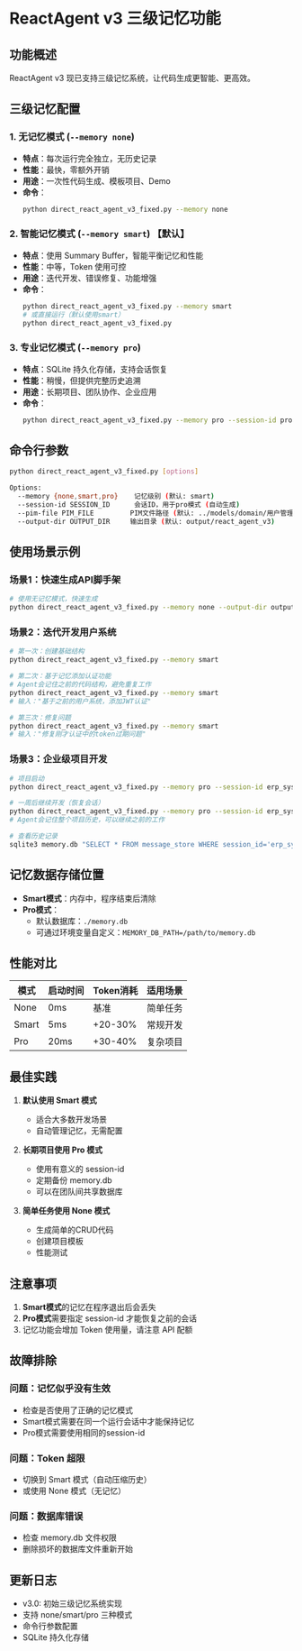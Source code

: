 # ReactAgent v3 三级记忆功能

## 功能概述

ReactAgent v3 现已支持三级记忆系统，让代码生成更智能、更高效。

## 三级记忆配置

### 1. 无记忆模式 (`--memory none`)
- **特点**：每次运行完全独立，无历史记录
- **性能**：最快，零额外开销
- **用途**：一次性代码生成、模板项目、Demo
- **命令**：
  ```bash
  python direct_react_agent_v3_fixed.py --memory none
  ```

### 2. 智能记忆模式 (`--memory smart`) 【默认】
- **特点**：使用 Summary Buffer，智能平衡记忆和性能
- **性能**：中等，Token 使用可控
- **用途**：迭代开发、错误修复、功能增强
- **命令**：
  ```bash
  python direct_react_agent_v3_fixed.py --memory smart
  # 或直接运行（默认使用smart）
  python direct_react_agent_v3_fixed.py
  ```

### 3. 专业记忆模式 (`--memory pro`)
- **特点**：SQLite 持久化存储，支持会话恢复
- **性能**：稍慢，但提供完整历史追溯
- **用途**：长期项目、团队协作、企业应用
- **命令**：
  ```bash
  python direct_react_agent_v3_fixed.py --memory pro --session-id project_123
  ```

## 命令行参数

```bash
python direct_react_agent_v3_fixed.py [options]

Options:
  --memory {none,smart,pro}    记忆级别 (默认: smart)
  --session-id SESSION_ID      会话ID，用于pro模式 (自动生成)
  --pim-file PIM_FILE         PIM文件路径 (默认: ../models/domain/用户管理_pim.md)
  --output-dir OUTPUT_DIR     输出目录 (默认: output/react_agent_v3)
```

## 使用场景示例

### 场景1：快速生成API脚手架
```bash
# 使用无记忆模式，快速生成
python direct_react_agent_v3_fixed.py --memory none --output-dir output/api_scaffold
```

### 场景2：迭代开发用户系统
```bash
# 第一次：创建基础结构
python direct_react_agent_v3_fixed.py --memory smart

# 第二次：基于记忆添加认证功能
# Agent会记住之前的代码结构，避免重复工作
python direct_react_agent_v3_fixed.py --memory smart
# 输入："基于之前的用户系统，添加JWT认证"

# 第三次：修复问题
python direct_react_agent_v3_fixed.py --memory smart
# 输入："修复刚才认证中的token过期问题"
```

### 场景3：企业级项目开发
```bash
# 项目启动
python direct_react_agent_v3_fixed.py --memory pro --session-id erp_system_v2

# 一周后继续开发（恢复会话）
python direct_react_agent_v3_fixed.py --memory pro --session-id erp_system_v2
# Agent会记住整个项目历史，可以继续之前的工作

# 查看历史记录
sqlite3 memory.db "SELECT * FROM message_store WHERE session_id='erp_system_v2';"
```

## 记忆数据存储位置

- **Smart模式**：内存中，程序结束后清除
- **Pro模式**：
  - 默认数据库：`./memory.db`
  - 可通过环境变量自定义：`MEMORY_DB_PATH=/path/to/memory.db`

## 性能对比

| 模式 | 启动时间 | Token消耗 | 适用场景 |
|------|---------|-----------|----------|
| None | 0ms | 基准 | 简单任务 |
| Smart | 5ms | +20-30% | 常规开发 |
| Pro | 20ms | +30-40% | 复杂项目 |

## 最佳实践

1. **默认使用 Smart 模式**
   - 适合大多数开发场景
   - 自动管理记忆，无需配置

2. **长期项目使用 Pro 模式**
   - 使用有意义的 session-id
   - 定期备份 memory.db
   - 可以在团队间共享数据库

3. **简单任务使用 None 模式**
   - 生成简单的CRUD代码
   - 创建项目模板
   - 性能测试

## 注意事项

1. **Smart模式**的记忆在程序退出后会丢失
2. **Pro模式**需要指定 session-id 才能恢复之前的会话
3. 记忆功能会增加 Token 使用量，请注意 API 配额

## 故障排除

### 问题：记忆似乎没有生效
- 检查是否使用了正确的记忆模式
- Smart模式需要在同一个运行会话中才能保持记忆
- Pro模式需要使用相同的session-id

### 问题：Token 超限
- 切换到 Smart 模式（自动压缩历史）
- 或使用 None 模式（无记忆）

### 问题：数据库错误
- 检查 memory.db 文件权限
- 删除损坏的数据库文件重新开始

## 更新日志

- v3.0: 初始三级记忆系统实现
- 支持 none/smart/pro 三种模式
- 命令行参数配置
- SQLite 持久化存储